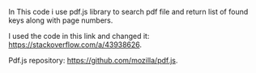 In This code i use pdf.js library to search pdf file and return list of found keys along with page numbers.

I used the code in this link and changed it: https://stackoverflow.com/a/43938626.

Pdf.js repository: https://github.com/mozilla/pdf.js.
